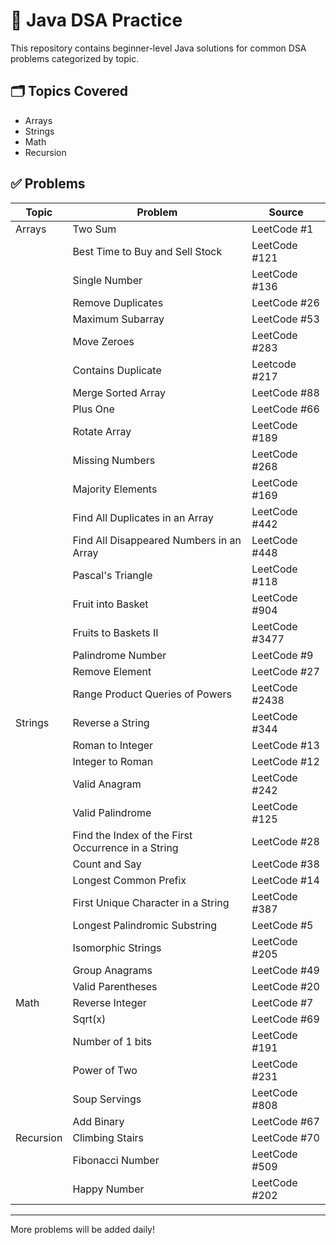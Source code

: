 # 🧠 Java DSA Practice

This repository contains beginner-level Java solutions for common DSA problems categorized by topic.

## 🗂️ Topics Covered

- Arrays
- Strings
- Math
- Recursion

## ✅ Problems

| Topic       | Problem                                           | Source        |
|-------------|---------------------------------------------------|------------   |
| Arrays      | Two Sum                                           | LeetCode #1   |
|             | Best Time to Buy and Sell Stock                   | LeetCode #121 |
|             | Single Number                                     | LeetCode #136 |
|             | Remove Duplicates                                 | LeetCode #26  |
|             | Maximum Subarray                                  | LeetCode #53  |
|             | Move Zeroes                                       | LeetCode #283 |
|             | Contains Duplicate                                | Leetcode #217 |
|            | Merge Sorted Array                                 | LeetCode #88  |
|             | Plus One                                          | LeetCode #66  |
|             | Rotate Array                                      | LeetCode #189 |
|             | Missing Numbers                                   | LeetCode #268 |
|             | Majority Elements                                 | LeetCode #169 |
|             | Find All Duplicates in an Array                   | LeetCode #442 |
|             | Find All Disappeared Numbers in an Array          | LeetCode #448 |
|             | Pascal's Triangle                                 | LeetCode #118 |
|             | Fruit into Basket                                 | LeetCode #904 |
|             | Fruits to Baskets II                              | LeetCode #3477|
|             | Palindrome Number                                 | LeetCode #9 |
|             | Remove Element                                    | LeetCode #27 |
|             | Range Product Queries of Powers                   | LeetCode #2438|
| Strings     | Reverse a String                                  | LeetCode #344 |
|             | Roman to Integer                                  | LeetCode #13  |
|             | Integer to Roman                                  | LeetCode #12  |
|             | Valid Anagram                                     | LeetCode #242 |
|             | Valid Palindrome                                  | LeetCode #125 |
|             | Find the Index of the First Occurrence in a String | LeetCode #28 |
|             | Count and Say                                     | LeetCode #38  |
|             | Longest Common Prefix                             | LeetCode #14  |
|             | First Unique Character in a String                | LeetCode #387 |
|             | Longest Palindromic Substring                     | LeetCode #5   |
|             | Isomorphic Strings                                | LeetCode #205 |
|             | Group Anagrams                                    | LeetCode #49  |
|             | Valid Parentheses                                 | LeetCode #20  |
| Math        | Reverse Integer                                   | LeetCode #7   |
|             | Sqrt(x)                                           | LeetCode #69  |
|             | Number of 1 bits                                  | LeetCode #191 |
|             | Power of Two                                      | LeetCode #231 |
|             | Soup Servings                                     | LeetCode #808 |
|             | Add Binary                                        | LeetCode #67  |
| Recursion   | Climbing Stairs                                   | LeetCode #70  |
|             | Fibonacci Number                                  | LeetCode #509 |
|             | Happy Number                                      | LeetCode #202 |

---

More problems will be added daily!

